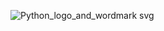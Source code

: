 ![Python_logo_and_wordmark svg](https://github.com/skypse/Exercicios-Logica-Python/assets/97822775/f6e48fd8-0bb3-45e3-bd06-ba884c3babb4)
